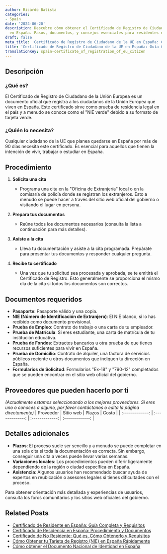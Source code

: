 ```yaml
---
author: Ricardo Batista
categories:
- Spain
date: '2024-06-20'
description: Descubre cómo obtener el Certificado de Registro de Ciudadano de la UE
  en España. Pasos, documentos, y consejos esenciales para residentes europeos.
draft: false
meta_title: 'Certificado de Registro de Ciudadano de la UE en España: Guía Completa'
title: 'Certificado de Registro de Ciudadano de la UE en España: Guía Completa'
translationKey: spain-certificate_of_registration_of_eu_citizen
---
```



## Descripción
### ¿Qué es?
El Certificado de Registro de Ciudadano de la Unión Europea es un documento oficial que registra a los ciudadanos de la Unión Europea que viven en España. Este certificado sirve como prueba de residencia legal en el país y a menudo se conoce como el "NIE verde" debido a su formato de tarjeta verde.

### ¿Quién lo necesita?
Cualquier ciudadano de la UE que planea quedarse en España por más de 90 días necesita este certificado. Es esencial para aquellos que tienen la intención de vivir, trabajar o estudiar en España.

## Procedimiento
1. **Solicita una cita**
   - Programa una cita en la "Oficina de Extranjería" local o en la comisaría de policía donde se registran los extranjeros. Esto a menudo se puede hacer a través del sitio web oficial del gobierno o visitando el lugar en persona.
   
2. **Prepara tus documentos**
   - Reúne todos los documentos necesarios (consulta la lista a continuación para más detalles).

3. **Asiste a la cita**
   - Lleva tu documentación y asiste a la cita programada. Prepárate para presentar tus documentos y responder cualquier pregunta.

4. **Recibe tu certificado**
   - Una vez que tu solicitud sea procesada y aprobada, se te emitirá el Certificado de Registro. Esto generalmente se proporciona el mismo día de la cita si todos los documentos son correctos.

## Documentos requeridos
- **Pasaporte**: Pasaporte válido y una copia.
- **NIE (Número de Identificación de Extranjero)**: El NIE blanco, si lo has recibido como documento provisional.
- **Prueba de Empleo**: Contrato de trabajo o una carta de tu empleador.
- **Prueba de Matrícula**: Si eres estudiante, una carta de matrícula de tu institución educativa.
- **Prueba de Fondos**: Extractos bancarios u otra prueba de que tienes recursos suficientes para vivir en España.
- **Prueba de Domicilio**: Contrato de alquiler, una factura de servicios públicos reciente u otros documentos que indiquen tu dirección en España.
- **Formularios de Solicitud**: Formularios "Ex-18" y "790-12" completados que se pueden encontrar en el sitio web oficial del gobierno.

## Proveedores que pueden hacerlo por ti
_(Actualmente estamos seleccionando a los mejores proveedores. Si eres uno o conoces a alguno, por favor contáctanos o edita la página directamente)_
| Proveedor        |     Sitio web     |     Plazos    |       Costo      |
| :-------------: | :-------------: |  :-------------: | :-------------: |

## Detalles adicionales
- **Plazos**: El proceso suele ser sencillo y a menudo se puede completar en una sola cita si toda la documentación es correcta. Sin embargo, conseguir una cita a veces puede llevar varias semanas.
- **Variaciones locales**: Los procedimientos pueden diferir ligeramente dependiendo de la región o ciudad específica en España.
- **Asistencia**: Algunos usuarios han recomendado buscar ayuda de expertos en reubicación o asesores legales si tienes dificultades con el proceso.

Para obtener orientación más detallada y experiencias de usuarios, consulta los foros comunitarios y los sitios web oficiales del gobierno.

## Related Posts

- [Certificado de Residente en España: Guía Completa y Requisitos](https://tramitit.com/spanish/guides/spain/certificado_de_residente/)
- [Certificado de Residencia en España: Procedimiento y Documentos](https://tramitit.com/spanish/guides/spain/certificado_de_empadronamiento/)
- [Certificado de No Residente: Qué es, Cómo Obtenerlo y Requisitos](https://tramitit.com/spanish/guides/spain/certificado_de_no_residente/)
- [Cómo Obtener tu Tarjeta de Registro (NIE) en España Rápidamente](https://tramitit.com/spanish/guides/spain/cédula_de_inscripción/)
- [Cómo obtener el Documento Nacional de Identidad en España](https://tramitit.com/spanish/guides/spain/solicitud_del_dni/)